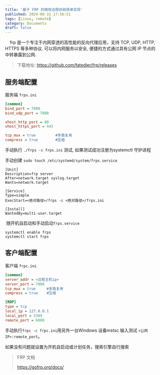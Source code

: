 ```yaml
---
title: '基于 FRP 的微软远程协助简单实现'
published: 2024-08-31 17:56:51
tags: [Linux, remote]
category: Documents
draft: false
---
```




    frp 是一个专注于内网穿透的高性能的反向代理应用，支持 TCP, UDP, HTTP, HTTPS 等多种协议. 可以将内网服务以安全, 便捷的方式通过具有公网 IP 节点的中转暴露到公网.

>  下载地址: https://github.com/fatedier/frp/releases

## 服务端配置

服务端 `frps.ini`

```ini
[common]
bind_port = 7000
bind_udp_port = 7000

vhost_http_port = 80
vhost_https_port = 443

tcp_mux = true         #多路复用 
compress = true        #压缩
```

手动执行 `./frps -c frps.ini` 测试, 如果测试成功注册为systemctl 守护进程

手动创建 `sudo touch /etc/systemd/system/frps.service`

```service
[Unit]
Description=frp server
After=network.target syslog.target
Wants=network.target

[Service]
Type=simple
ExecStart=<绝对路径>/frps -c <绝对路径>/frps.ini

[Install]
WantedBy=multi-user.target
```

 随开机自启动和手动启动`frps.service`

```service
systemctl enable frps
systemctl start frps
```

## 客户端配置

客户端 `frpc.ini`

```ini
[common]
server_addr = <远程主机ip>
server_port = 7000
tcp_mux = true     #多路复用 
compress = true    #压缩

[RDP]              
type = tcp
local_ip = 127.0.0.1
local_port = 3389
remote_port = 6000
```

手动执行`frpc -c frpc.ini`用另外一台Windows 设备mstsc 输入测试 `<公网IP>:remote_port`。

如果没有问题就设置为开机自启动或计划任务，搜索引擎自行搜索

> FRP 文档
> 
> https://gofrp.org/docs/
